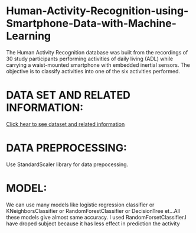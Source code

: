 # Human-Activity-Recognition-using-Smartphone-Data-with-Machine-Learning
The Human Activity Recognition database was built from the recordings of 30 study participants performing activities of daily living (ADL) while carrying a waist-mounted smartphone with embedded inertial sensors. The objective is to classify activities into one of the six activities performed.
# DATA SET AND RELATED INFORMATION:
[Click hear to see dataset and related information](https://www.kaggle.com/uciml/human-activity-recognition-with-smartphones)
# DATA PREPROCESSING:
Use StandardScaler library for data prepocessing.
# MODEL:
We can use many models like logistic regression classifier or KNeighborsClassifier or RandomForestClassifier or DecisionTree et...All these models give almost same accuracy.
I used RandomForsetClassifier.I have droped subject because it has less effect in prediction the activity

